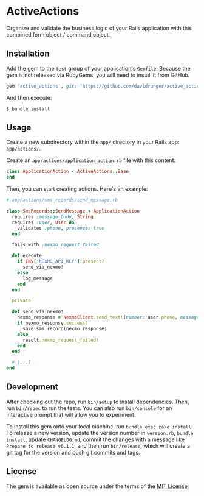 # ActiveActions

Organize and validate the business logic of your Rails application with this combined form object /
command object.

## Installation

Add the gem to the `test` group of your application's `Gemfile`. Because the gem is not released via
RubyGems, you will need to install it from GitHub.

```ruby
gem 'active_actions', git: 'https://github.com/davidrunger/active_actions.git'
```

And then execute:

    $ bundle install

## Usage

Create a new subdirectory within the `app/` directory in your Rails app: `app/actions/`.

Create an `app/actions/application_action.rb` file with this content:
```rb
class ApplicationAction < ActiveActions::Base
end
```

Then, you can start creating actions. Here's an example:
```rb
# app/actions/sms_records/send_message.rb

class SmsRecords::SendMessage < ApplicationAction
  requires :message_body, String
  requires :user, User do
    validates :phone, presence: true
  end

  fails_with :nexmo_request_failed

  def execute
    if ENV['NEXMO_API_KEY'].present?
      send_via_nexmo!
    else
      log_message
    end
  end

  private

  def send_via_nexmo!
    nexmo_response = NexmoClient.send_text!(number: user.phone, message: message_body)
    if nexmo_response.success?
      save_sms_record(nexmo_response)
    else
      result.nexmo_request_failed!
    end
  end

  # [...]
end
```

## Development

After checking out the repo, run `bin/setup` to install dependencies. Then, run `bin/rspec` to run
the tests. You can also run `bin/console` for an interactive prompt that will allow you to
experiment.

To install this gem onto your local machine, run `bundle exec rake install`. To release a new
version, update the version number in `version.rb`, `bundle install`, update `CHANGELOG.md`, commit
the changes with a message like `Prepare to release v0.1.1`, and then run `bin/release`, which will
create a git tag for the version and push git commits and tags.

## License

The gem is available as open source under the terms of the [MIT License](https://opensource.org/licenses/MIT).
